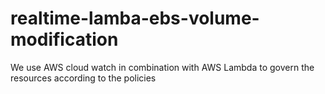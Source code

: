 # realtime-lamba-ebs-volume-modification
We use AWS cloud watch in combination with AWS Lambda to govern the resources according to the policies
